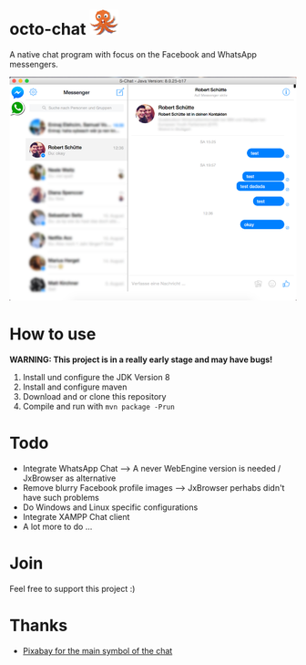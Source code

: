 # octo-chat   <img src="https://raw.githubusercontent.com/Roba1993/octo-chat/master/img/octo.png" width="50">

A native chat program with focus on the Facebook and WhatsApp messengers. 

![alt tag](https://raw.githubusercontent.com/Roba1993/octo-chat/master/img/octa-chat.png)

# How to use
**WARNING: This project is in a really early stage and may have bugs!**

1. Install und configure the JDK Version 8
2. Install and configure maven
3. Download and or clone this repository
4. Compile and run with `mvn package -Prun`

# Todo
- Integrate WhatsApp Chat --> A never WebEngine version is needed / JxBrowser as alternative
- Remove blurry Facebook profile images --> JxBrowser perhabs didn't have such problems
- Do Windows and Linux specific configurations
- Integrate XAMPP Chat client
- A lot more to do ...

# Join
Feel free to support this project :)

# Thanks
- [Pixabay for the main symbol of the chat](https://pixabay.com/de/krake-kraken-sea-life-tier-monster-152287/)
